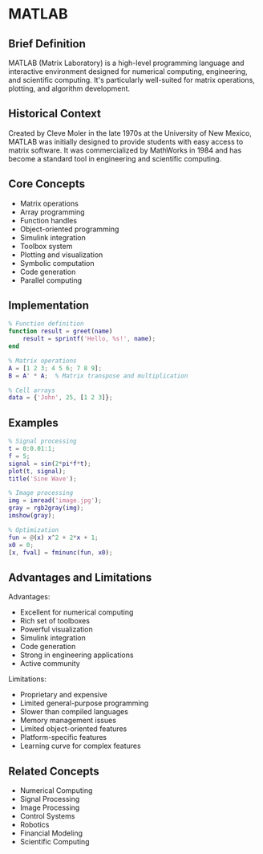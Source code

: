 # MATLAB

## Brief Definition
MATLAB (Matrix Laboratory) is a high-level programming language and interactive environment designed for numerical computing, engineering, and scientific computing. It's particularly well-suited for matrix operations, plotting, and algorithm development.

## Historical Context
Created by Cleve Moler in the late 1970s at the University of New Mexico, MATLAB was initially designed to provide students with easy access to matrix software. It was commercialized by MathWorks in 1984 and has become a standard tool in engineering and scientific computing.

## Core Concepts
- Matrix operations
- Array programming
- Function handles
- Object-oriented programming
- Simulink integration
- Toolbox system
- Plotting and visualization
- Symbolic computation
- Code generation
- Parallel computing

## Implementation
```matlab
% Function definition
function result = greet(name)
    result = sprintf('Hello, %s!', name);
end

% Matrix operations
A = [1 2 3; 4 5 6; 7 8 9];
B = A' * A;  % Matrix transpose and multiplication

% Cell arrays
data = {'John', 25, [1 2 3]};
```

## Examples
```matlab
% Signal processing
t = 0:0.01:1;
f = 5;
signal = sin(2*pi*f*t);
plot(t, signal);
title('Sine Wave');

% Image processing
img = imread('image.jpg');
gray = rgb2gray(img);
imshow(gray);

% Optimization
fun = @(x) x^2 + 2*x + 1;
x0 = 0;
[x, fval] = fminunc(fun, x0);
```

## Advantages and Limitations
Advantages:
- Excellent for numerical computing
- Rich set of toolboxes
- Powerful visualization
- Simulink integration
- Code generation
- Strong in engineering applications
- Active community

Limitations:
- Proprietary and expensive
- Limited general-purpose programming
- Slower than compiled languages
- Memory management issues
- Limited object-oriented features
- Platform-specific features
- Learning curve for complex features

## Related Concepts
- Numerical Computing
- Signal Processing
- Image Processing
- Control Systems
- Robotics
- Financial Modeling
- Scientific Computing 